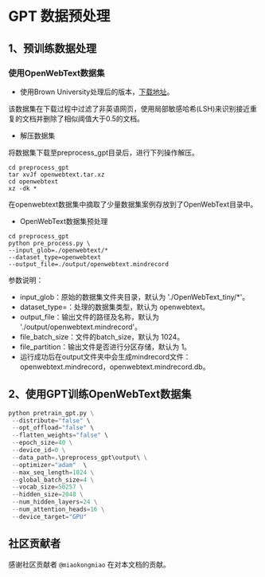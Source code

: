 # GPT 数据预处理

## 1、预训练数据处理

### 使用OpenWebText数据集

- 使用Brown University处理后的版本，[下载地址](https://skylion007.github.io/OpenWebTextCorpus/)。

该数据集在下载过程中过滤了非英语网页，使用局部敏感哈希(LSH)来识别接近重复的文档并删除了相似阈值大于0.5的文档。

- 解压数据集

将数据集下载至preprocess_gpt目录后，进行下列操作解压。

```shell
cd preprocess_gpt
tar xvJf openwebtext.tar.xz
cd openwebtext
xz -dk *
```

在openwebtext数据集中摘取了少量数据集案例存放到了OpenWebText目录中。

- OpenWebText数据集预处理

```shell
cd preprocess_gpt
python pre_process.py \
--input_glob=./openwebtext/*
--dataset_type=openwebtext
--output_file=./output/openwebtext.mindrecord
```

参数说明：

- input_glob：原始的数据集文件夹目录，默认为 './OpenWebText_tiny/*'。
- dataset_type=：处理的数据集类型，默认为 openwebtext。
- output_file：输出文件的路径及名称，默认为 './output/openwebtext.mindrecord'。
- file_batch_size：文件的batch_size，默认为 1024。
- file_partition：输出文件是否进行分区存储，默认为 1。
- 运行成功后在output文件夹中会生成mindrecord文件：openwebtext.mindrecord，openwebtext.mindrecord.db。

## 2、使用GPT训练OpenWebText数据集

```python
python pretrain_gpt.py \
 --distribute="false" \
 --opt_offload="false" \
 --flatten_weights="false" \
 --epoch_size=40 \
 --device_id=0 \
 --data_path=.\preprocess_gpt\output\ \
 --optimizer="adam"  \
 --max_seq_length=1024 \
 --global_batch_size=4 \
 --vocab_size=50257 \
 --hidden_size=2048 \
 --num_hidden_layers=24 \
 --num_attention_heads=16 \
 --device_target="GPU"
```

## 社区贡献者

感谢社区贡献者 `@miaokongmiao` 在对本文档的贡献。

